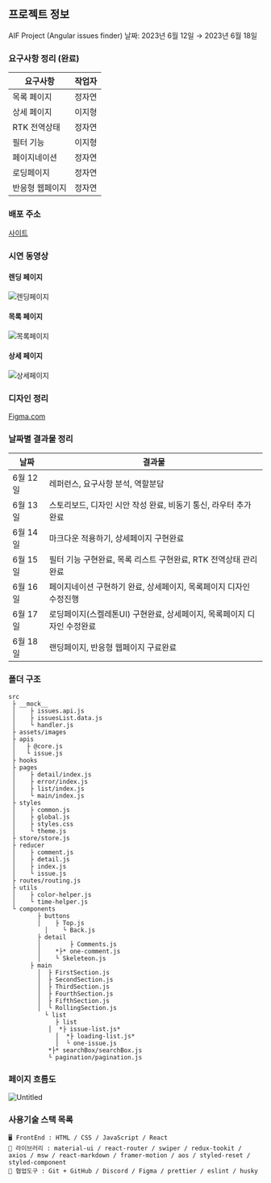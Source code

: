 
## 프로젝트 정보

AIF Project (Angular issues finder)
날짜: 2023년 6월 12일 → 2023년 6월 18일

### 요구사항 정리 (완료)

|         요구사항   |                                                               작업자 |
| --- | --- |
|     목록 페이지 |                                                                정자연 |
|     상세 페이지 |                                                                이지형 |
|     RTK 전역상태 |                                                                정자연 |
|       필터 기능 |                                                                이지형 |
|    페이지네이션 |                                                                정자연 |
|      로딩페이지 |                                                                정자연 |
|   반응형 웹페이지 |                                                              정자연 |

### 배포 주소

[사이트](https://toyifproject.netlify.app/)

### 시연 동영상

#### 렌딩 페이지
![렌딩페이지](https://github.com/Jihyeong00/frontend_Develop/assets/115636461/7818c7dc-44b4-48f2-9c14-4fda9474f0f8)

#### 목록 페이지
![목록페이지](https://github.com/Jihyeong00/frontend_Develop/assets/115636461/b91d9d66-a1a3-4c56-9f1a-ae296b0dcc28)

#### 상세 페이지
![상세페이지](https://github.com/Jihyeong00/frontend_Develop/assets/115636461/b8b98f28-01cb-4eed-8ade-be8e642664db)

### 디자인 정리

<a href='https://www.figma.com/file/jEDDDAUaiGljxKvVQkoi8s/IF-Project?type=design&node-id=0%3A1&t=8BGfYq1Lvz8gmR5U-1'>Figma.com</a>

### 날짜별 결과물 정리

|           날짜 |                                                                결과물 |
| --- | --- |
|        6월 12일 | 레퍼런스, 요구사항 분석, 역할분담 |
|        6월 13일 | 스토리보드, 디자인 시안 작성 완료, 비동기 통신, 라우터 추가완료 |
|        6월 14일 | 마크다운 적용하기, 상세페이지 구현완료 |
|        6월 15일 | 필터 기능 구현완료, 목록 리스트 구현완료, RTK 전역상태 관리 완료 |
|        6월 16일 | 페이지네이션 구현하기 완료, 상세페이지, 목록페이지 디자인 수정진행 |
|        6월 17일 | 로딩페이지(스켈레톤UI) 구현완료, 상세페이지, 목록페이지 디자인 수정완료 |
|        6월 18일 | 랜딩페이지, 반응형 웹페이지 구료완료 |

### 폴더 구조

```
src
 ├ __mock__
 │    ├ issues.api.js
 │    ├ issuesList.data.js
 │    └ handler.js
 ├ assets/images
 ├ apis
 │	 ├ @core.js
 │   └ issue.js
 ├ hooks
 ├ pages
 │	  ├ detail/index.js
 │	  ├ error/index.js
 │	  ├ list/index.js
 │	  └ main/index.js
 ├ styles
 │	  ├ common.js
 │	  ├ global.js
 │	  ├ styles.css
 │	  └ theme.js
 ├ store/store.js
 ├ reducer
 │	  ├ comment.js
 │	  ├ detail.js
 │	  ├ index.js
 │	  └ issue.js
 ├ routes/routing.js
 ├ utils
 │	  ├ color-helper.js
 │	  └ time-helper.js
 └ components
 	    ├ buttons 
 	    │    ├ Top.js 
 		  │    └ Back.js
 	    ├ detail
 	    │		 ├ Comments.js
 	    │    *├* one-comment.js
 	    │    └ Skeleteon.js
      ├ main
	    │  ├ FirstSection.js
	    │  ├ SecondSection.js
	    │  ├ ThirdSection.js
	    │  ├ FourthSection.js
	    │  ├ FifthSection.js
	    │  └ RollingSection.js
		  └ list 
		     ├ list 
	       │  *├ issue-list.js*
		     │  *├ loading-list.js*
		     │  └ one-issue.js
	       *├* searchBox/searchBox.js
	       └ pagination/pagination.js
```

### 페이지 흐름도

![Untitled](https://github.com/JuramLee/MovieTrailer_project2/assets/115636461/4dda50ad-c612-4ca6-9b10-cba0bb1d57e4)

### 사용기술 스택 목록

```
🖥️ FrontEnd : HTML / CSS / JavaScript / React
🌈 라이브러리 : material-ui / react-router / swiper / redux-tookit / axios / msw / react-markdown / framer-motion / aos / styled-reset / styled-component 
🤼 협업도구 : Git + GitHub / Discord / Figma / prettier / eslint / husky
```
